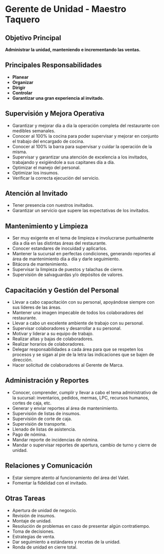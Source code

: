 # Gerente de Unidad - Maestro Taquero

## Objetivo Principal
**Administrar la unidad, manteniendo e incrementando las ventas.**

## Principales Responsabilidades
- **Planear**
- **Organizar**
- **Dirigir**
- **Controlar**
- **Garantizar una gran experiencia al invitado.**

## Supervisión y Mejora Operativa
- Garantizar y mejorar día a día la operación completa del restaurante con medibles semanales.
- Conocer al 100% la cocina para poder supervisar y mejorar en conjunto el trabajo del encargado de cocina.
- Conocer al 100% la barra para supervisar y cuidar la operación de la misma.
- Supervisar y garantizar una atención de excelencia a los invitados, trabajando y exigiéndole a sus capitanes día a día.
- Optimizar el manejo del personal.
- Optimizar los insumos.
- Verificar la correcta ejecución del servicio.

## Atención al Invitado
- Tener presencia con nuestros invitados.
- Garantizar un servicio que supere las expectativas de los invitados.

## Mantenimiento y Limpieza
- Ser muy exigente en el tema de limpieza e involucrarse puntualmente día a día en las distintas áreas del restaurante.
- Conocer estandares de inocuidad y aplicarlos.
- Mantener la sucursal en perfectas condiciones, generando reportes al área de mantenimiento día a día y darle seguimiento.
- Bitácora de mantenimiento.
- Supervisar la limpieza de puestos y talachas de cierre.
- Supervisión de salvaguardas y/o depósitos de valores.

## Capacitación y Gestión del Personal
- Llevar a cabo capacitación con su personal, apoyándose siempre con sus líderes de las áreas.
- Mantener una imagen impecable de todos los colaboradores del restaurante.
- Llevar a cabo un excelente ambiente de trabajo con su personal.
- Supervisar colaboradores y desarrollar a su personal.
- Motivar y liderar a su equipo de trabajo.
- Realizar altas y bajas de colaboradores.
- Realizar horarios de colaboradores.
- Delegar responsabilidades a cada área para que se respeten los procesos y se sigan al pie de la letra las indicaciones que se bajen de dirección.
- Hacer solicitud de colaboradores al Gerente de Marca.

## Administración y Reportes
- Conocer, comprender, cumplir y llevar a cabo el tema administrativo de la sucursal: inventarios, pedidos, mermas, LPC, recursos humanos, cortes de caja, etc.
- Generar y enviar reportes al área de mantenimiento.
- Supervisión de listas de insumos.
- Supervisión de corte de caja.
- Supervisión de transporte.
- Llenado de listas de asistencia.
- Pago de nómina.
- Mandar reporte de incidencias de nómina.
- Mandar o supervisar reportes de apertura, cambio de turno y cierre de unidad.

## Relaciones y Comunicación
- Estar siempre atento al funcionamiento del área del Valet.
- Fomentar la fidelidad con el invitado.

## Otras Tareas
- Apertura de unidad de negocio.
- Revisión de insumos.
- Montaje de unidad.
- Resolución de problemas en caso de presentar algún contratiempo.
- Toma de decisiones.
- Estrategias de venta.
- Dar seguimiento a estándares y recetas de la unidad.
- Ronda de unidad en cierre total.
